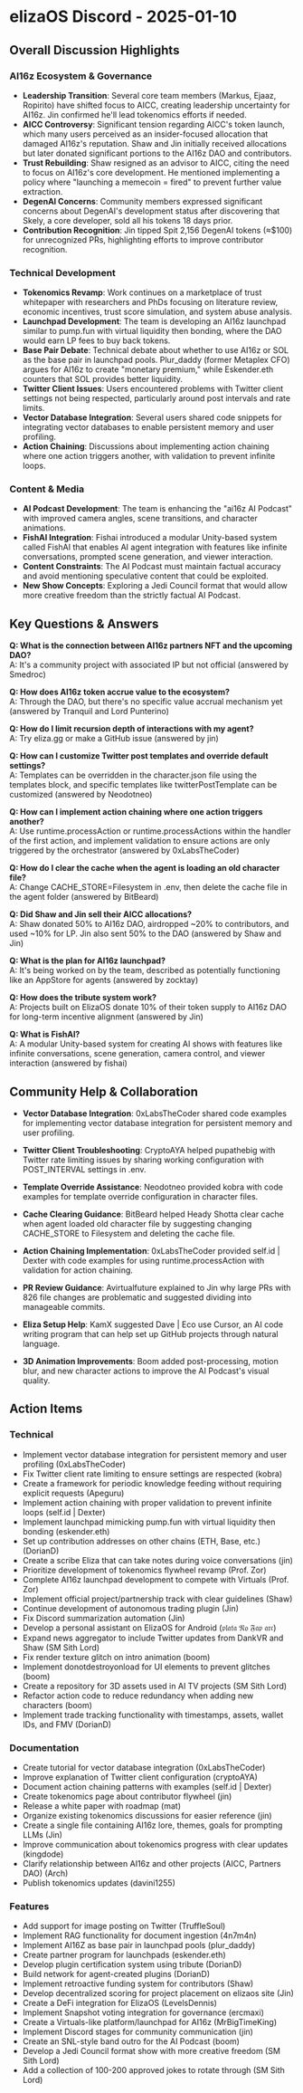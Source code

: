 # elizaOS Discord - 2025-01-10

## Overall Discussion Highlights

### AI16z Ecosystem & Governance
- **Leadership Transition**: Several core team members (Markus, Ejaaz, Ropirito) have shifted focus to AICC, creating leadership uncertainty for AI16z. Jin confirmed he'll lead tokenomics efforts if needed.
- **AICC Controversy**: Significant tension regarding AICC's token launch, which many users perceived as an insider-focused allocation that damaged AI16z's reputation. Shaw and Jin initially received allocations but later donated significant portions to the AI16z DAO and contributors.
- **Trust Rebuilding**: Shaw resigned as an advisor to AICC, citing the need to focus on AI16z's core development. He mentioned implementing a policy where "launching a memecoin = fired" to prevent further value extraction.
- **DegenAI Concerns**: Community members expressed significant concerns about DegenAI's development status after discovering that Skely, a core developer, sold all his tokens 18 days prior.
- **Contribution Recognition**: Jin tipped Spit 2,156 DegenAI tokens (≈$100) for unrecognized PRs, highlighting efforts to improve contributor recognition.

### Technical Development
- **Tokenomics Revamp**: Work continues on a marketplace of trust whitepaper with researchers and PhDs focusing on literature review, economic incentives, trust score simulation, and system abuse analysis.
- **Launchpad Development**: The team is developing an AI16z launchpad similar to pump.fun with virtual liquidity then bonding, where the DAO would earn LP fees to buy back tokens.
- **Base Pair Debate**: Technical debate about whether to use AI16z or SOL as the base pair in launchpad pools. Plur_daddy (former Metaplex CFO) argues for AI16z to create "monetary premium," while Eskender.eth counters that SOL provides better liquidity.
- **Twitter Client Issues**: Users encountered problems with Twitter client settings not being respected, particularly around post intervals and rate limits.
- **Vector Database Integration**: Several users shared code snippets for integrating vector databases to enable persistent memory and user profiling.
- **Action Chaining**: Discussions about implementing action chaining where one action triggers another, with validation to prevent infinite loops.

### Content & Media
- **AI Podcast Development**: The team is enhancing the "ai16z AI Podcast" with improved camera angles, scene transitions, and character animations.
- **FishAI Integration**: Fishai introduced a modular Unity-based system called FishAI that enables AI agent integration with features like infinite conversations, prompted scene generation, and viewer interaction.
- **Content Constraints**: The AI Podcast must maintain factual accuracy and avoid mentioning speculative content that could be exploited.
- **New Show Concepts**: Exploring a Jedi Council format that would allow more creative freedom than the strictly factual AI Podcast.

## Key Questions & Answers

**Q: What is the connection between AI16z partners NFT and the upcoming DAO?**  
A: It's a community project with associated IP but not official (answered by Smedroc)

**Q: How does AI16z token accrue value to the ecosystem?**  
A: Through the DAO, but there's no specific value accrual mechanism yet (answered by Tranquil and Lord Punterino)

**Q: How do I limit recursion depth of interactions with my agent?**  
A: Try eliza.gg or make a GitHub issue (answered by jin)

**Q: How can I customize Twitter post templates and override default settings?**  
A: Templates can be overridden in the character.json file using the templates block, and specific templates like twitterPostTemplate can be customized (answered by Neodotneo)

**Q: How can I implement action chaining where one action triggers another?**  
A: Use runtime.processAction or runtime.processActions within the handler of the first action, and implement validation to ensure actions are only triggered by the orchestrator (answered by 0xLabsTheCoder)

**Q: How do I clear the cache when the agent is loading an old character file?**  
A: Change CACHE_STORE=Filesystem in .env, then delete the cache file in the agent folder (answered by BitBeard)

**Q: Did Shaw and Jin sell their AICC allocations?**  
A: Shaw donated 50% to AI16z DAO, airdropped ~20% to contributors, and used ~10% for LP. Jin also sent 50% to the DAO (answered by Shaw and Jin)

**Q: What is the plan for AI16z launchpad?**  
A: It's being worked on by the team, described as potentially functioning like an AppStore for agents (answered by zocktay)

**Q: How does the tribute system work?**  
A: Projects built on ElizaOS donate 10% of their token supply to AI16z DAO for long-term incentive alignment (answered by Jin)

**Q: What is FishAI?**  
A: A modular Unity-based system for creating AI shows with features like infinite conversations, scene generation, camera control, and viewer interaction (answered by fishai)

## Community Help & Collaboration

- **Vector Database Integration**: 0xLabsTheCoder shared code examples for implementing vector database integration for persistent memory and user profiling.

- **Twitter Client Troubleshooting**: CryptoAYA helped pupathebig with Twitter rate limiting issues by sharing working configuration with POST_INTERVAL settings in .env.

- **Template Override Assistance**: Neodotneo provided kobra with code examples for template override configuration in character files.

- **Cache Clearing Guidance**: BitBeard helped Heady Shotta clear cache when agent loaded old character file by suggesting changing CACHE_STORE to Filesystem and deleting the cache file.

- **Action Chaining Implementation**: 0xLabsTheCoder provided self.id | Dexter with code examples for using runtime.processAction with validation for action chaining.

- **PR Review Guidance**: Avirtualfuture explained to Jin why large PRs with 826 file changes are problematic and suggested dividing into manageable commits.

- **Eliza Setup Help**: KamX suggested Dave | Eco use Cursor, an AI code writing program that can help set up GitHub projects through natural language.

- **3D Animation Improvements**: Boom added post-processing, motion blur, and new character actions to improve the AI Podcast's visual quality.

## Action Items

### Technical
- Implement vector database integration for persistent memory and user profiling (0xLabsTheCoder)
- Fix Twitter client rate limiting to ensure settings are respected (kobra)
- Create a framework for periodic knowledge feeding without requiring explicit requests (Apeguru)
- Implement action chaining with proper validation to prevent infinite loops (self.id | Dexter)
- Implement launchpad mimicking pump.fun with virtual liquidity then bonding (eskender.eth)
- Set up contribution addresses on other chains (ETH, Base, etc.) (DorianD)
- Create a scribe Eliza that can take notes during voice conversations (jin)
- Prioritize development of tokenomics flywheel revamp (Prof. Zor)
- Complete AI16z launchpad development to compete with Virtuals (Prof. Zor)
- Implement official project/partnership track with clear guidelines (Shaw)
- Continue development of autonomous trading plugin (Jin)
- Fix Discord summarization automation (Jin)
- Develop a personal assistant on ElizaOS for Android (𝔭𝔩𝔞𝔱𝔞 𝔑𝔬 𝔉𝔞𝔭 𝔞𝔯𝔠)
- Expand news aggregator to include Twitter updates from DankVR and Shaw (SM Sith Lord)
- Fix render texture glitch on intro animation (boom)
- Implement donotdestroyonload for UI elements to prevent glitches (boom)
- Create a repository for 3D assets used in AI TV projects (SM Sith Lord)
- Refactor action code to reduce redundancy when adding new characters (boom)
- Implement trade tracking functionality with timestamps, assets, wallet IDs, and FMV (DorianD)

### Documentation
- Create tutorial for vector database integration (0xLabsTheCoder)
- Improve explanation of Twitter client configuration (cryptoAYA)
- Document action chaining patterns with examples (self.id | Dexter)
- Create tokenomics page about contributor flywheel (jin)
- Release a white paper with roadmap (mat)
- Organize existing tokenomics discussions for easier reference (jin)
- Create a single file containing AI16z lore, themes, goals for prompting LLMs (Jin)
- Improve communication about tokenomics progress with clear updates (kingdode)
- Clarify relationship between AI16z and other projects (AICC, Partners DAO) (Arch)
- Publish tokenomics updates (davini1255)

### Features
- Add support for image posting on Twitter (TruffleSoul)
- Implement RAG functionality for document ingestion (4n7m4n)
- Implement AI16Z as base pair in launchpad pools (plur_daddy)
- Create partner program for launchpads (eskender.eth)
- Develop plugin certification system using tribute (DorianD)
- Build network for agent-created plugins (DorianD)
- Implement retroactive funding system for contributors (Shaw)
- Develop decentralized scoring for project placement on elizaos site (Jin)
- Create a DeFi integration for ElizaOS (LevelsDennis)
- Implement Snapshot voting integration for governance (ercmaxi)
- Create a Virtuals-like platform/launchpad for AI16z (MrBigTimeKing)
- Implement Discord stages for community communication (jin)
- Create an SNL-style band outro for the AI Podcast (boom)
- Develop a Jedi Council format show with more creative freedom (SM Sith Lord)
- Add a collection of 100-200 approved jokes to rotate through (SM Sith Lord)